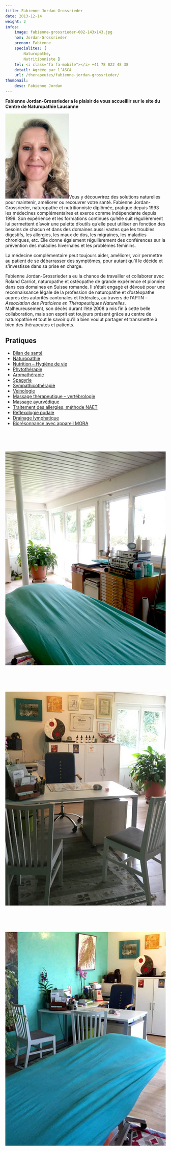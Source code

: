 ```yaml
---
title: Fabienne Jordan-Grossrieder
date: 2013-12-14
weight: 2
infos:
    image: fabienne-grossrieder-002-143x143.jpg
    nom: Jordan-Grossrieder
    prenom: Fabienne
    specialites: [
        Naturopathe,
        Nutritionniste ]
    tel: <i class="fa fa-mobile"></i> +41 78 822 48 38
    detail: Agréée par l’ASCA
    url: /therapeutes/fabienne-jordan-grossrieder/
thumbnail:
    desc: Fabienne Jordan
---
```


**Fabienne Jordan-Grossrieder a le plaisir de vous accueillir sur le site du Centre de Naturopathie Lausanne**

<img class="alignright size-full wp-image-298" alt="Photo_Fabienne" src="./images/fabienne-grossrieder-001-200x267.jpg" width="200" />Vous y découvrirez des solutions naturelles pour maintenir, améliorer ou recouvrer votre santé.
Fabienne Jordan-Grossrieder, naturopathe et nutritionniste diplômée, pratique depuis 1993 les médecines complémentaires et exerce comme indépendante depuis 1999. Son expérience et les formations continues qu’elle suit régulièrement lui permettent d’avoir une palette d’outils qu’elle peut utiliser en fonction des besoins de chacun et dans des domaines aussi vastes que les troubles digestifs, les allergies, les maux de dos, les migraines, les maladies chroniques, etc. Elle donne également régulièrement des conférences sur la prévention des maladies hivernales et les problèmes féminins.

La médecine complémentaire peut toujours aider, améliorer, voir permettre au patient de se débarrasser des symptômes, pour autant qu’il le décide et s’investisse dans sa prise en charge.

Fabienne Jordan-Grossrieder a eu la chance de travailler et collaborer avec Roland Carriot, naturopathe et ostéopathe de grande expérience et pionnier dans ces domaines en Suisse romande. Il s’était engagé et dévoué pour une reconnaissance légale de la profession de naturopathe et d’ostéopathe auprès des autorités cantonales et fédérales, au travers de l’APTN – *Association des Praticiens en Thérapeutiques Naturelles*. Malheureusement, son décès durant l’été 2008 a mis fin à cette belle collaboration, mais son esprit est toujours présent grâce au centre de naturopathie et tout le savoir qu’il a bien voulut partager et transmettre à bien des thérapeutes et patients.

## Pratiques

<div class="columns2">
<ul>
<li><a href="javascript:void(0);"              >Bilan de santé</a></li>
<li><a href="/therapies/naturopathie/"         >Naturopathie</a></li>
<li><a href="/therapies/hygiene-vitale/"       >Nutrition – Hygiène de vie</a></li>
<li><a href="/therapies/phytotherapie/"        >Phytothérapie</a></li>
<li><a href="/therapies/aromatherapie/"        >Aromathérapie</a></li>
<li><a href="/therapies/spagyrie/"             >Spagyrie</a></li>
<li><a href="/therapies/sympathicotherapie/"   >Sympathicothérapie</a></li>
<li><a href="/therapies/veinologie/"           >Veinologie</a></li>
<li><a href="/therapies/massage-therapeutique/">Massage thérapeutique – vertébrologie</a></li>
<li><a href="/therapies/massage-ayurvedique/"  >Massage ayurvédique</a></li>
<li><a href="/articles/allergie/"              >Traitement des allergies, méthode NAET</a></li>
<li><a href="/therapies/reflexologie/"         >Réflexologie podale</a></li>
<li><a href="/therapies/drainage/"             >Drainage lymphatique</a></li>
<li><a href="/therapies/bioresonnance-mora/"   >Biorésonnance avec appareil MORA</a></li>
</ul>
</div>



<div class="row">

<div class="col-xs-10 col-xs-offset-1 col-sm-4 col-sm-offset-0" style="margin-top: 80px;">
<img alt="cabinet CNL" src="./images/cabinet-cnl-002.jpg" />
</div>

<div class="col-xs-10 col-xs-offset-1 col-sm-4 col-sm-offset-0" style="margin-top: 80px;">
<img alt="cabinet CNL" src="./images/cabinet-cnl-001.jpg" />
</div>

<div class="col-xs-10 col-xs-offset-1 col-sm-4 col-sm-offset-0" style="margin-top: 80px;">
<img alt="cabinet CNL" src="./images/cabinet-cnl-003.jpg" />
</div>

</div>
